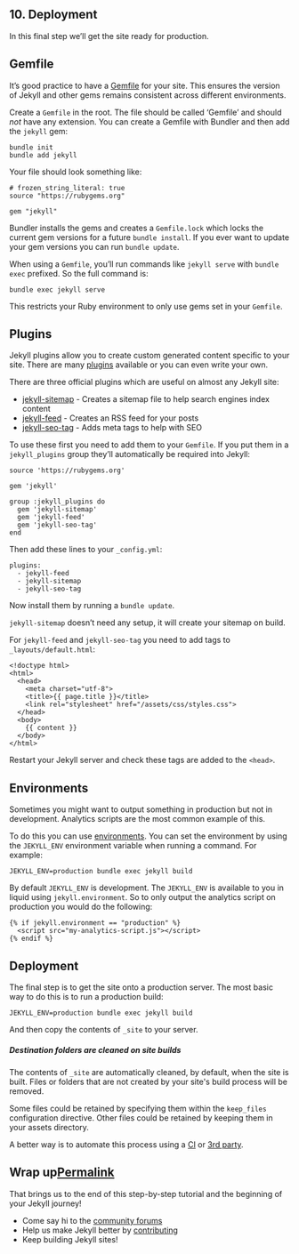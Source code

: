 ## 10. Deployment

In this final step we’ll get the site ready for production.

## Gemfile

It’s good practice to have a [Gemfile](https://jekyllrb.com/docs/ruby-101/#gemfile) for your site. This ensures the version of Jekyll and other gems remains consistent across different environments.

Create a `Gemfile` in the root. The file should be called ‘Gemfile’ and should *not* have any extension. You can create a Gemfile with Bundler and then add the `jekyll` gem:

```
bundle init
bundle add jekyll
```

Your file should look something like:

```
# frozen_string_literal: true
source "https://rubygems.org"

gem "jekyll"
```

Bundler installs the gems and creates a `Gemfile.lock` which locks the current gem versions for a future `bundle install`. If you ever want to update your gem versions you can run `bundle update`.

When using a `Gemfile`, you’ll run commands like `jekyll serve` with `bundle exec` prefixed. So the full command is:

```
bundle exec jekyll serve
```

This restricts your Ruby environment to only use gems set in your `Gemfile`.

## Plugins

Jekyll plugins allow you to create custom generated content specific to your site. There are many [plugins](https://jekyllrb.com/docs/plugins/) available or you can even write your own.

There are three official plugins which are useful on almost any Jekyll site:

* [jekyll-sitemap](https://github.com/jekyll/jekyll-sitemap) - Creates a sitemap file to help search engines index content
* [jekyll-feed](https://github.com/jekyll/jekyll-feed) - Creates an RSS feed for your posts
* [jekyll-seo-tag](https://github.com/jekyll/jekyll-seo-tag) - Adds meta tags to help with SEO

To use these first you need to add them to your `Gemfile`. If you put them in a `jekyll_plugins` group they’ll automatically be required into Jekyll:

```
source 'https://rubygems.org'

gem 'jekyll'

group :jekyll_plugins do
  gem 'jekyll-sitemap'
  gem 'jekyll-feed'
  gem 'jekyll-seo-tag'
end
```

Then add these lines to your `_config.yml`:

```
plugins:
  - jekyll-feed
  - jekyll-sitemap
  - jekyll-seo-tag
```

Now install them by running a `bundle update`.

`jekyll-sitemap` doesn’t need any setup, it will create your sitemap on build.

For `jekyll-feed` and `jekyll-seo-tag` you need to add tags to `_layouts/default.html`:

```
<!doctype html>
<html>
  <head>
    <meta charset="utf-8">
    <title>{{ page.title }}</title>
    <link rel="stylesheet" href="/assets/css/styles.css">
  </head>
  <body>
    {{ content }}
  </body>
</html>
```

Restart your Jekyll server and check these tags are added to the `<head>`.

## Environments

Sometimes you might want to output something in production but not in development. Analytics scripts are the most common example of this.

To do this you can use [environments](https://jekyllrb.com/docs/configuration/environments/). You can set the environment by using the `JEKYLL_ENV` environment variable when running a command. For example:

```
JEKYLL_ENV=production bundle exec jekyll build
```

By default `JEKYLL_ENV` is development. The `JEKYLL_ENV` is available to you in liquid using `jekyll.environment`. So to only output the analytics script on production you would do the following:

```
{% if jekyll.environment == "production" %}
  <script src="my-analytics-script.js"></script>
{% endif %}
```

## Deployment

The final step is to get the site onto a production server. The most basic way to do this is to run a production build:

```
JEKYLL_ENV=production bundle exec jekyll build
```

And then copy the contents of `_site` to your server.

##### Destination folders are cleaned on site builds

The contents of `_site` are automatically cleaned, by default, when the site is built. Files or folders that are not created by your site's build process will be removed.

Some files could be retained by specifying them within the `keep_files` configuration directive. Other files could be retained by keeping them in your assets directory.

A better way is to automate this process using a [CI](https://jekyllrb.com/docs/deployment/automated/) or [3rd party](https://jekyllrb.com/docs/deployment/third-party/).

## Wrap up[**Permalink**](https://jekyllrb.com/docs/step-by-step/10-deployment/#wrap-up "Permalink")

That brings us to the end of this step-by-step tutorial and the beginning of your Jekyll journey!

* Come say hi to the [community forums](https://talk.jekyllrb.com/)
* Help us make Jekyll better by [contributing](https://jekyllrb.com/docs/contributing/)
* Keep building Jekyll sites!
